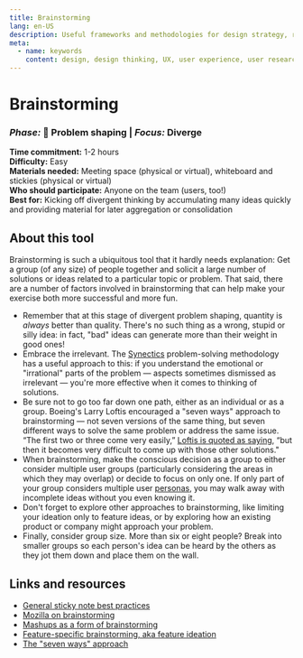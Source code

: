 ```yaml
---
title: Brainstorming
lang: en-US
description: Useful frameworks and methodologies for design strategy, research and testing
meta:
  - name: keywords
    content: design, design thinking, UX, user experience, user research, user testing
---
```


# Brainstorming

### _Phase:_ 🎨 Problem shaping   \|   _Focus:_ Diverge

**Time commitment:** 1-2 hours  
**Difficulty:** Easy  
**Materials needed:** Meeting space (physical or virtual), whiteboard and stickies (physical or virtual)  
**Who should participate:** Anyone on the team (users, too!)  
**Best for:** Kicking off divergent thinking by accumulating many ideas quickly and providing material for later aggregation or consolidation

## About this tool

Brainstorming is such a ubiquitous tool that it hardly needs explanation: Get a group (of any size) of people together and solicit a large number of solutions or ideas related to a particular topic or problem. That said, there are a number of factors involved in brainstorming that can help make your exercise both more successful and more fun.

* Remember that at this stage of divergent problem shaping, quantity is _always_ better than quality. There's no such thing as a wrong, stupid or silly idea: in fact, "bad" ideas can generate more than their weight in good ones!
* Embrace the irrelevant. The [Synectics](https://en.wikipedia.org/wiki/Synectics) problem-solving methodology has a useful approach to this: if you understand the emotional or "irrational" parts of the problem — aspects sometimes dismissed as irrelevant — you're more effective when it comes to thinking of solutions.
* Be sure not to go too far down one path, either as an individual or as a group. Boeing's Larry Loftis encouraged a "seven ways" approach to brainstorming — not seven versions of the same thing, but seven different ways to solve the same problem or address the same issue. “The first two or three come very easily,” [Loftis is quoted as saying](https://hbr.org/2019/03/the-right-way-to-lead-design-thinking), “but then it becomes very difficult to come up with those other solutions."
* When brainstorming, make the conscious decision as a group to either consider multiple user groups (particularly considering the areas in which they may overlap) or decide to focus on only one. If only part of your group considers multiple user [personas](personas.md), you may walk away with incomplete ideas without you even knowing it.
* Don't forget to explore other approaches to brainstorming, like limiting your ideation only to feature ideas, or by exploring how an existing product or company might approach your problem.
* Finally, consider group size. More than six or eight people? Break into smaller groups so each person's idea can be heard by the others as they jot them down and place them on the wall.

## Links and resources

* [General sticky note best practices](https://medium.com/design-research-methods/how-to-use-post-it-notes-9ca0904a03d1)
* [Mozilla on brainstorming](https://toolkit.mozilla.org/method/idea-generation/)
* [Mashups as a form of brainstorming](https://www.designkit.org/methods/mash-ups)
* [Feature-specific brainstorming, aka feature ideation](https://toolkit.mozilla.org/method/feature-ideation/)
* [The "seven ways" approach](https://hbr.org/2019/03/the-right-way-to-lead-design-thinking)